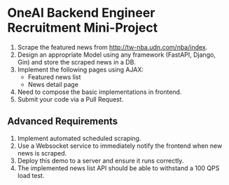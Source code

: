 # OneAI Backend Engineer Recruitment Mini-Project

1. Scrape the featured news from http://tw-nba.udn.com/nba/index.
2. Design an appropriate Model using any framework (FastAPI, Django, Gin) and store the scraped news in a DB.
3. Implement the following pages using AJAX:
    * Featured news list
    * News detail page
4. Need to compose the basic implementations in frontend.
5. Submit your code via a Pull Request.
## Advanced Requirements
1. Implement automated scheduled scraping.
2. Use a Websocket service to immediately notify the frontend when new news is scraped.
3. Deploy this demo to a server and ensure it runs correctly.
4. The implemented news list API should be able to withstand a 100 QPS load test.
